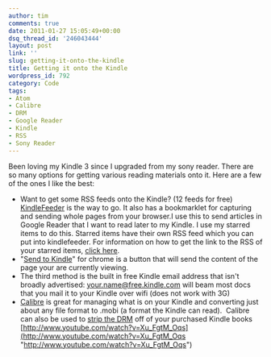 ```yaml
---
author: tim
comments: true
date: 2011-01-27 15:05:49+00:00
dsq_thread_id: '246043444'
layout: post
link: ''
slug: getting-it-onto-the-kindle
title: Getting it onto the Kindle
wordpress_id: 792
category: Code
tags:
- Atom
- Calibre
- DRM
- Google Reader
- Kindle
- RSS
- Sony Reader
---
```


Been loving my Kindle 3 since I upgraded from my sony reader. There are so
many options for getting various reading materials onto it. Here are a few of
the ones I like the best:

  * Want to get some RSS feeds onto the Kindle? (12 feeds for free) [KindleFeeder](http://kindlefeeder.com/) is the way to go. It also has a bookmarklet for capturing and sending whole pages from your browser.I use this to send articles in Google Reader that I want to read later to my Kindle. I use my starred items to do this. Starred items have their own RSS feed which you can put into kindlefeeder. For information on how to get the link to the RSS of your starred items, [click here](http://www.freewaregenius.com/2008/01/16/how-to-broadcast-your-google-reader-starred-items-to-an-rss-feed-or-widget-on-your-blog/).
  * "[Send to Kindle](https://chrome.google.com/webstore/detail/ipkfnchcgalnafehpglfbommidgmalan#)" for chrome is a button that will send the content of the page your are currently viewing.
  * The third method is the built in free Kindle email address that isn't broadly advertised: [your.name@free.kindle.com](your.name@free.kindle.com) will beam most docs that you mail it to your Kindle over wifi (does not work with 3G)
  * [Calibre](http://calibre-ebook.com/ "calibre" ) is great for managing what is on your Kindle and converting just about any file format to .mobi (a format the Kindle can read).  Calibre can also be used to [strip the DRM](https://apprenticealf.wordpress.com/2011/01/13/ebooks-formats-drm-and-you-%E2%80%94-a-guide-for-the-perplexed/) off of your purchased Kindle books
[http://www.youtube.com/watch?v=Xu_FgtM_Oqs](http://www.youtube.com/watch?v=Xu_FgtM_Oqs "http://www.youtube.com/watch?v=Xu_FgtM_Oqs")